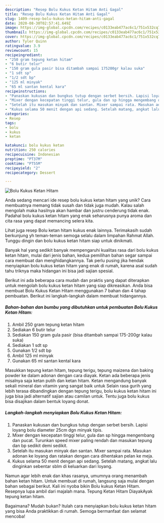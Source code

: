 ```yaml
---
description: "Resep Bolu Kukus Ketan Hitam Anti Gagal"
title: "Resep Bolu Kukus Ketan Hitam Anti Gagal"
slug: 1409-resep-bolu-kukus-ketan-hitam-anti-gagal
date: 2020-08-30T02:57:41.649Z
image: https://img-global.cpcdn.com/recipes/c0133eab477ac6c1/751x532cq70/bolu-kukus-ketan-hitam-foto-resep-utama.jpg
thumbnail: https://img-global.cpcdn.com/recipes/c0133eab477ac6c1/751x532cq70/bolu-kukus-ketan-hitam-foto-resep-utama.jpg
cover: https://img-global.cpcdn.com/recipes/c0133eab477ac6c1/751x532cq70/bolu-kukus-ketan-hitam-foto-resep-utama.jpg
author: Tyler Quinn
ratingvalue: 3.9
reviewcount: 15
recipeingredient:
- "250 gram tepung ketan hitam"
- "6 butir telur"
- "150 gram gula pasir bisa ditambah sampai 175200gr kalau suka"
- "1 sdt sp"
- "1/2 sdt bp"
- "125 ml minyak"
- "65 ml santan kental kara"
recipeinstructions:
- "Panaskan kukusan dan bungkus tutup dengan serbet bersih. Lapisi loyang bolu diameter 25cm dgn minyak tipis."
- "Mixer dengan kecepatan tinggi telur, gula dan sp hingga mengembang dan pucat. Turunkan speed mixer paling rendah dan masukan tepung dan bp sedikit demi sedikit."
- "Setelah itu masukan minyak dan santan. Mixer sampai rata. Masukan adonan ke loyang dan ratakan dengan cara dihentakan pelan ke meja."
- "Kukus selama 50 menit dengan api sedang. Setelah matang, angkat lalu dinginkan sebentar sblm di keluarkan dari loyang."
categories:
- Resep
tags:
- bolu
- kukus
- ketan

katakunci: bolu kukus ketan 
nutrition: 250 calories
recipecuisine: Indonesian
preptime: "PT37M"
cooktime: "PT55M"
recipeyield: "2"
recipecategory: Dessert

---
```



![Bolu Kukus Ketan Hitam](https://img-global.cpcdn.com/recipes/c0133eab477ac6c1/751x532cq70/bolu-kukus-ketan-hitam-foto-resep-utama.jpg)

Anda sedang mencari ide resep bolu kukus ketan hitam yang unik? Cara membuatnya memang tidak susah dan tidak juga mudah. Kalau salah mengolah maka hasilnya akan hambar dan justru cenderung tidak enak. Padahal bolu kukus ketan hitam yang enak seharusnya punya aroma dan cita rasa yang dapat memancing selera kita.

Lihat juga resep Bolu ketan hitam kukus enak lainnya. Terimakasih sudah berkunjung yh teman-teman semoga selalu dalam limpahan Rahmat Allah. Tunggu dingin dan bolu kukus ketan hitam siap untuk dinikmati.

Banyak hal yang sedikit banyak mempengaruhi kualitas rasa dari bolu kukus ketan hitam, mulai dari jenis bahan, kedua pemilihan bahan segar sampai cara membuat dan menghidangkannya. Tak perlu pusing jika hendak menyiapkan bolu kukus ketan hitam yang enak di rumah, karena asal sudah tahu triknya maka hidangan ini bisa jadi sajian spesial.


Berikut ini ada beberapa cara mudah dan praktis yang dapat diterapkan untuk mengolah bolu kukus ketan hitam yang siap dikreasikan. Anda bisa membuat Bolu Kukus Ketan Hitam menggunakan 7 bahan dan 4 tahap pembuatan. Berikut ini langkah-langkah dalam membuat hidangannya.

<!--inarticleads1-->

##### Bahan-bahan dan bumbu yang dibutuhkan untuk pembuatan Bolu Kukus Ketan Hitam:

1. Ambil 250 gram tepung ketan hitam
1. Sediakan 6 butir telur
1. Sediakan 150 gram gula pasir (bisa ditambah sampai 175-200gr kalau suka)
1. Sediakan 1 sdt sp
1. Gunakan 1/2 sdt bp
1. Ambil 125 ml minyak
1. Gunakan 65 ml santan kental kara


Masukkan tepung ketan hitam, tepung terigu, tepung maizena dan baking powder ke dalam adonan dengan cara diayak. Ketan ada beberapa jenis misalnya saja ketan putih dan ketan hitam. Ketan mengandung banyak sekali mineral dan vitamin yang sangat baik untuk Selain rasa gurih yang lebih terasa dibandingkan dengan tepung terigu, bolu kukus ketan hitam ini juga bisa jadi alternatif sajian atau camilan untuk. Tentu juga bolu kukus bisa disajikan dalam bentuk loyang donat. 

<!--inarticleads2-->

##### Langkah-langkah menyiapkan Bolu Kukus Ketan Hitam:

1. Panaskan kukusan dan bungkus tutup dengan serbet bersih. Lapisi loyang bolu diameter 25cm dgn minyak tipis.
1. Mixer dengan kecepatan tinggi telur, gula dan sp hingga mengembang dan pucat. Turunkan speed mixer paling rendah dan masukan tepung dan bp sedikit demi sedikit.
1. Setelah itu masukan minyak dan santan. Mixer sampai rata. Masukan adonan ke loyang dan ratakan dengan cara dihentakan pelan ke meja.
1. Kukus selama 50 menit dengan api sedang. Setelah matang, angkat lalu dinginkan sebentar sblm di keluarkan dari loyang.


Namun agar lebih enak dan khas rasanya, umumnya orang menambah bahan ketan hitam. Untuk membuat di rumah, langsung saja mulai dengan bahan sebagai berikut. Kali ini nyoba bikin Bolu kukus Ketan Hitam. Resepnya lupa ambil dari majalah mana. Tepung Ketan Hitam DiayakAyak tepung ketan hitam. 

Bagaimana? Mudah bukan? Itulah cara menyiapkan bolu kukus ketan hitam yang bisa Anda praktikkan di rumah. Semoga bermanfaat dan selamat mencoba!
